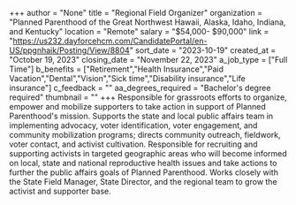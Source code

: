 +++
author = "None"
title = "Regional Field Organizer"
organization = "Planned Parenthood of the Great Northwest Hawaii, Alaska, Idaho, Indiana, and Kentucky"
location = "Remote"
salary = "$54,000- $90,000"
link = "https://us232.dayforcehcm.com/CandidatePortal/en-US/ppgnhaik/Posting/View/8804"
sort_date = "2023-10-19"
created_at = "October 19, 2023"
closing_date = "November 22, 2023"
a_job_type = ["Full Time"]
b_benefits = ["Retirement","Health Insurance","Paid Vacation","Dental","Vision","Sick time","Disability insurance","Life insurance"]
c_feedback = ""
aa_degrees_required = "Bachelor's degree required"
thumbnail = ""
+++
Responsible for grassroots efforts to organize, empower and mobilize supporters to take action in support of Planned Parenthood's mission.
Supports the state and local public affairs team in implementing advocacy, voter identification, voter engagement, and community mobilization programs; directs community outreach, fieldwork, voter contact, and activist cultivation. Responsible for recruiting and supporting activists in targeted geographic areas who will become informed on local, state and national reproductive health issues and take actions to further the public affairs goals of Planned Parenthood. Works closely with the State Field Manager, State Director, and the regional team to grow the activist and supporter base.
